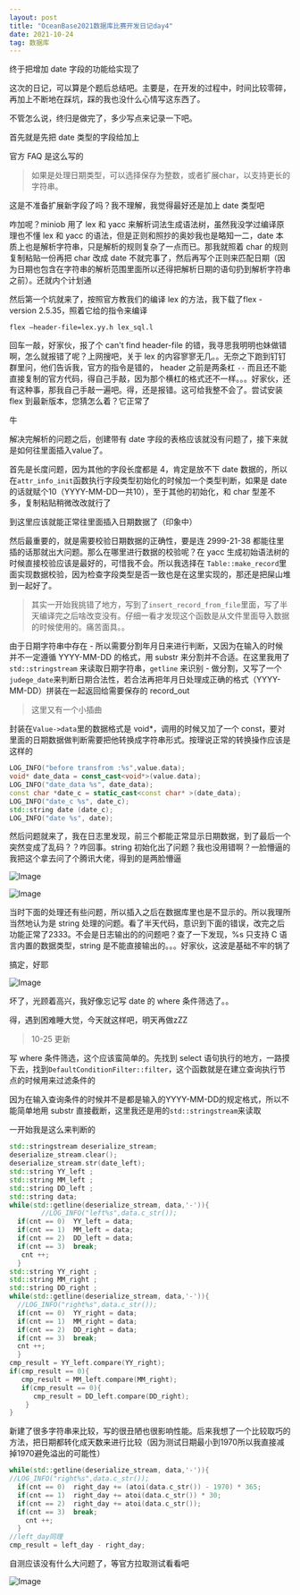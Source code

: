 ```yaml
---
layout: post
title: "OceanBase2021数据库比赛开发日记day4"
date: 2021-10-24
tag: 数据库
---   
```


终于把增加 date 字段的功能给实现了

这次的日记，可以算是个题后总结吧。主要是，在开发的过程中，时间比较零碎，再加上不断地在踩坑，踩的我也没什么心情写这东西了。

不管怎么说，终归是做完了，多少写点来记录一下吧。

首先就是先把 date 类型的字段给加上

官方 FAQ 是这么写的

> 如果是处理日期类型，可以选择保存为整数，或者扩展char，以支持更长的字符串。

这是不准备扩展新字段了吗？我不理解，我觉得最好还是加上 date 类型吧

咋加呢？miniob 用了 lex 和 yacc 来解析词法生成语法树，虽然我没学过编译原理也不懂 lex 和 yacc 的语法，但是正则和照抄的奥妙我也是略知一二，date 本质上也是解析字符串，只是解析的规则复杂了一点而已。那我就照着 char 的规则复制粘贴一份再把 char 改成 date 不就完事了，然后再写个正则来匹配日期（因为日期也包含在字符串的解析范围里面所以还得把解析日期的语句扔到解析字符串之前）。还就内个计划通

然后第一个坑就来了，按照官方教我们的编译 lex 的方法，我下载了flex - version 2.5.35，照着它给的指令来编译
```
flex –header-file=lex.yy.h lex_sql.l
```
回车一敲，好家伙，报了个 can't find header-file 的错，我寻思我明明也妹做错啊，怎么就报错了呢？上网搜吧，关于 lex 的内容寥寥无几。。无奈之下跑到钉钉群里问，他们告诉我，官方的指令是错的， header 之前是两条杠 `--` 而且还不能直接复制的官方代码，得自己手敲，因为那个横杠的格式还不一样。。。好家伙，还有这种事，那我自己手敲一遍吧。得，还是报错。这可给我整不会了。尝试安装 flex 到最新版本，您猜怎么着？它正常了

牛

解决完解析的问题之后，创建带有 date 字段的表格应该就没有问题了，接下来就是如何往里面插入value了。

首先是长度问题，因为其他的字段长度都是 4，肯定是放不下 date 数据的，所以在`attr_info_init`函数执行字段类型初始化的时候加一个类型判断，如果是 date 的话就赋个10（YYYY-MM-DD一共10），至于其他的初始化，和 char 型差不多，复制粘贴稍微改改就行了

到这里应该就能正常往里面插入日期数据了（印象中）

然后最重要的，就是需要校验日期数据的正确性，要是连 2999-21-38 都能往里插的话那就出大问题。那么在哪里进行数据的校验呢？在 yacc 生成初始语法树的时候直接校验应该是最好的，可惜我不会。所以我选择在 `Table::make_record`里面实现数据校验，因为检查字段类型是否一致也是在这里实现的，那还是把屎山堆到一起好了。

> 其实一开始我挑错了地方，写到了`insert_record_from_file`里面，写了半天编译完之后啥改变没有。仔细一看才发现这个函数是从文件里面导入数据的时候使用的。痛苦面具。。

由于日期字符串中存在 - 所以需要分割年月日来进行判断，又因为在输入的时候并不一定遵循 YYYY-MM-DD 的格式，用 substr 来分割并不合适。在这里我用了 `std::stringstream` 来读取日期字符串，`getline` 来识别 - 做分割，又写了一个`judege_date`来判断日期合法性，若合法再把年月日处理成正确的格式（YYYY-MM-DD）拼装在一起返回给需要保存的 record_out

> 这里又有一个小插曲

封装在`Value->data`里的数据格式是 void*，调用的时候又加了一个 const，要对里面的日期数据做判断需要把他转换成字符串形式。按理说正常的转换操作应该是这样的

```C++
LOG_INFO("before transfrom :%s",value.data);
void* date_data = const_cast<void*>(value.data);
LOG_INFO("date_data %s", date_data);
const char *date_c = static_cast<const char* >(date_data);
LOG_INFO("date_c %s", date_c);
std::string date (date_c);
LOG_INFO("date %s", date);
```

然后问题就来了，我在日志里发现，前三个都能正常显示日期数据，到了最后一个突然变成了乱码？？咋回事。string 初始化出了问题？我也没用错啊？一脸懵逼的我把这个拿去问了个腾讯大佬，得到的是两脸懵逼

![Image](https://pic4.zhimg.com/80/v2-9fa1719480bdf3e05a237048d3603c95.png)

![Image](https://pic4.zhimg.com/80/v2-d068d844ee4efad9505d5bf81e212d8b.png)

当时下面的处理还有些问题，所以插入之后在数据库里也是不显示的。所以我理所当然地认为是 string 处理的问题。看了半天代码，意识到下面的错误，改完之后功能正常了2333。不会是日志输出的的问题吧？查了一下发现，%s 只支持 C 语言内置的数据类型，string 是不能直接输出的。。。好家伙，这波是基础不牢的锅了

搞定，好耶

![Image](https://pic4.zhimg.com/80/v2-90f1a2f6850ce051fed739d2085cd1d5.png)


坏了，光顾着高兴，我好像忘记写 date 的 where 条件筛选了。。

得，遇到困难睡大觉，今天就这样吧，明天再做zZZ

> 10-25 更新

写 where 条件筛选，这个应该蛮简单的。先找到 select 语句执行的地方，一路摸下去，找到`DefaultConditionFilter::filter`，这个函数就是在建立查询执行节点的时候用来过滤条件的

因为在输入查询条件的时候并不是都是输入的YYYY-MM-DD的规定格式，所以不能简单地用 substr 直接截断，这里我还是用的`std::stringstream`来读取

一开始我是这么来判断的
```C++
std::stringstream deserialize_stream;
deserialize_stream.clear();
deserialize_stream.str(date_left);
std::string YY_left ;
std::string MM_left ;
std::string DD_left ;
std::string data;
while(std::getline(deserialize_stream, data,'-')){
        //LOG_INFO("left%s",data.c_str());
  if(cnt == 0)  YY_left = data;
  if(cnt == 1)  MM_left = data;
  if(cnt == 2)  DD_left = data;
  if(cnt == 3)  break;
   cnt ++;
  }
std::string YY_right ;
std::string MM_right ;
std::string DD_right ;
while(std::getline(deserialize_stream, data,'-')){
  //LOG_INFO("right%s",data.c_str());
  if(cnt == 0)  YY_right = data;
  if(cnt == 1)  MM_right = data;
  if(cnt == 2)  DD_right = data;
  if(cnt == 3)  break;
  cnt ++;
  }
cmp_result = YY_left.compare(YY_right);
if(cmp_result == 0){
   cmp_result = MM_left.compare(MM_right);
   if(cmp_result == 0){
      cmp_result = DD_left.compare(DD_right);
    }
}
```

新建了很多字符串来比较，写的很丑陋也很影响性能。后来我想了一个比较取巧的方法，把日期都转化成天数来进行比较（因为测试日期最小到1970所以我直接减掉1970避免溢出的可能性）

```C++
while(std::getline(deserialize_stream, data,'-')){
//LOG_INFO("right%s",data.c_str());
  if(cnt == 0)  right_day += (atoi(data.c_str()) - 1970) * 365;
  if(cnt == 1)  right_day += atoi(data.c_str()) * 30;
  if(cnt == 2)  right_day += atoi(data.c_str());
  if(cnt == 3)  break;
    cnt ++;
  }
//left_day同理
cmp_result = left_day - right_day;
```

自测应该没有什么大问题了，等官方拉取测试看看吧

![Image](https://pic4.zhimg.com/80/v2-6351707187b7cb0951b778b5916ab138.png)
